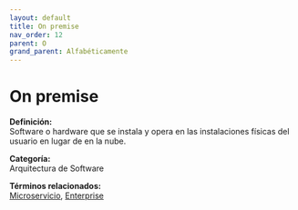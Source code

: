 ```yaml
---
layout: default
title: On premise
nav_order: 12
parent: O
grand_parent: Alfabéticamente
---
```


# On premise

**Definición:**  
Software o hardware que se instala y opera en las instalaciones físicas del usuario en lugar de en la nube.

**Categoría:**  
Arquitectura de Software  

  


**Términos relacionados:**  
[Microservicio](https://maleniski.github.io/diccionario-angl-tec-mx/docs/alfabeticamente/M/microservicio.html), [Enterprise](https://maleniski.github.io/diccionario-angl-tec-mx/docs/alfabeticamente/E/enterprise.html)
